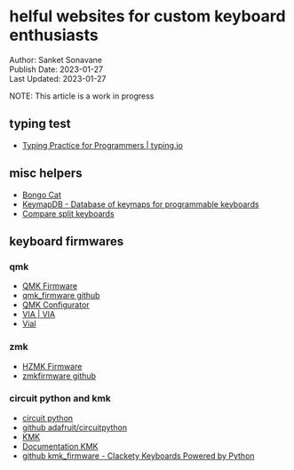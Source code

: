 # helful websites for custom keyboard enthusiasts
Author: Sanket Sonavane   
Publish Date: 2023-01-27  
Last Updated: 2023-01-27  

NOTE: This article is a work in progress

## typing test
- [Typing Practice for Programmers | typing.io](https://typing.io/) 

## misc helpers
- [Bongo Cat](https://bongo.cat/) 
- [KeymapDB - Database of keymaps for programmable keyboards](https://keymapdb.com/?firmwares=QMK&keyCount=34-34) 
- [Compare split keyboards](https://jhelvy.github.io/splitKbCompare/) 


## keyboard firmwares

### qmk
- [QMK Firmware](https://qmk.fm/) 
- [qmk_firmware github](https://github.com/qmk/qmk_firmware)
- [QMK Configurator](https://config.qmk.fm/)
- [VIA | VIA](https://www.caniusevia.com/)
- [Vial](https://get.vial.today/)

### zmk
- [HZMK Firmware](https://zmk.dev/)
- [zmkfirmware github](https://github.com/zmkfirmware/zmk)

### circuit python and kmk
- [circuit python](https://circuitpython.org/)
- [github adafruit/circuitpython](https://github.com/adafruit/circuitpython) 
- [KMK](http://kmkfw.io/)
- [Documentation KMK](http://kmkfw.io/docs/) 
- [github kmk_firmware - Clackety Keyboards Powered by Python](https://github.com/KMKfw/kmk_firmware)

